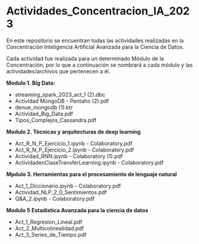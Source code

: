 # Actividades_Concentracion_IA_2023

En este repositorio se encuentran todas las actividades realizadas en la Concentración Inteligencia Artificial Avanzada para la Ciencia de Datos. 

Cada actividad fue realizada para un determinado Módulo de la Concentración, por lo que a continuación se nombrará a cada módulo y las actividades/archivos que pertenecen a él.

**Modulo 1. Big Data:**
- streaming_spark_2023_act_1 (2).dbc
- Actividad MongoDB - Pentaho (2).pdf
- denue_mongodb (1).ktr
- Actividad_Big_Data.pdf
- Tipos_Complejos_Cassandra.pdf

**Modulo 2. Técnicas y arquitecturas de deep learning**
- Act_R_N_P_Ejercicio_1.ipynb - Colaboratory.pdf
- Act_R_N_P_Ejercicio_2.ipynb - Colaboratory.pdf
- Actividad_RNN.ipynb - Colaboratory (1).pdf
- ActividadenClaseTransferLearning.ipynb - Colaboratory.pdf

**Mpdulo 3. Herramientas para el procesamiento de lenguaje natural**
- Act_1_Diccionario.ipynb - Colaboratory.pdf
- Actividad_NLP_2_0_Sentimientos.pdf
- Q&A_2.ipynb - Colaboratory.pdf

**Modulo 5 Estadística Avanzada para la ciencia de datos**
- Act_1_Regresion_Lineal.pdf
- Act_2_Multicolinealidad.pdf
- Act_3_Series_de_Tiempo.pdf



